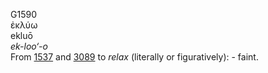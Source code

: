 <body>
  <p>G1590<br>  ἐκλύω  <br> ekluō  <br><i>ek-loo‘-o </i><br>From <a href="g1537.htm">1537</a> and <a href="g3089.htm">3089</a>  to <i>relax</i> (literally or figuratively): - faint.<br></p>
 </body>